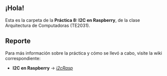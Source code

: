 ## ¡Hola!
Esta es la carpeta de la **Práctica 8: I2C en Raspberry**, de la clase Arquitectura de Computadoras (TE2031).

## Reporte
Para más información sobre la práctica y cómo se llevó a cabo, visite la wiki correspondiente:

* **I2C en Raspberry** → _[i2cRasp]()_
